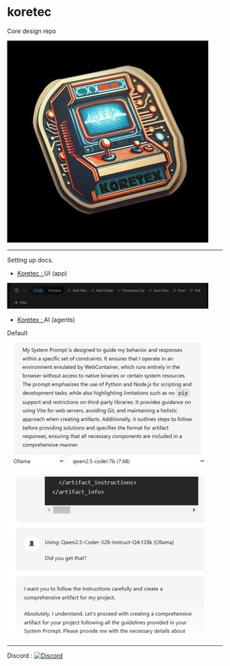 # koretec

Core design repo

[![ui-dark](home/project/app/img/koretex-logo-small.jpg)](https://github.com/kontains/koretex)

<hr>

Setting up docs.

-  [Koretec : ](https://github.com/kontains/koretec)  UI  (app)

[![ui-dark](home/project/app/demo/koretec-ui-dark1.jpg)](https://github.com/kontains/koretec)

-  [Koretex : ](https://github.com/kontains/koretex)  AI  (agents)

Default

[![ui-light](home/project/app/img/default-system-prompt.jpg)](https://github.com/kontains/koretex)



[![ui-light](home/project/app/demo/instruction-following.jpg)](https://github.com/kontains/koretex)

<hr>

Discord :  [![Discord](https://img.shields.io/discord/416779691525931008?color=%237289da&label=Discord)](https://discord.gg/zGn7MS6)


<br><br><br><br><br><br><br><br><br><br>

